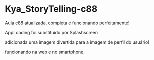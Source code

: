 # Kya_StoryTelling-c88
Aula c88 atualizada, completa e funcionando perfeitamente!

AppLoading foi substituído por Splashscreen 

adicionada uma imagem divertida para a imagem de perfil do usuário!

funcionando na web e no smartphone.
